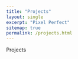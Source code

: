 ```yaml
---
title: "Projects"
layout: single
excerpt: "Pixel Perfect"
sitemap: true
permalink: /projects.html
---
```


Projects